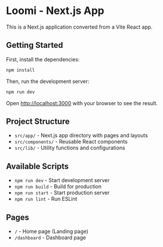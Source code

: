 # Loomi - Next.js App

This is a Next.js application converted from a Vite React app.

## Getting Started

First, install the dependencies:

```bash
npm install
```

Then, run the development server:

```bash
npm run dev
```

Open [http://localhost:3000](http://localhost:3000) with your browser to see the result.

## Project Structure

- `src/app/` - Next.js app directory with pages and layouts
- `src/components/` - Reusable React components
- `src/lib/` - Utility functions and configurations

## Available Scripts

- `npm run dev` - Start development server
- `npm run build` - Build for production
- `npm run start` - Start production server
- `npm run lint` - Run ESLint

## Pages

- `/` - Home page (Landing page)
- `/dashboard` - Dashboard page
